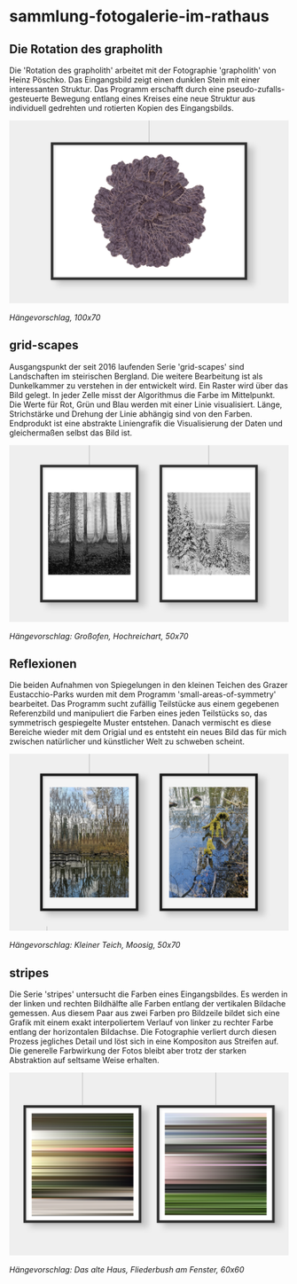 # sammlung-fotogalerie-im-rathaus

## Die Rotation des grapholith

Die 'Rotation des grapholith' arbeitet mit der Fotographie 'grapholith' von Heinz Pöschko. Das Eingangsbild zeigt einen dunklen Stein mit einer interessanten Struktur. Das Programm erschafft durch eine pseudo-zufalls-gesteuerte Bewegung entlang eines Kreises eine neue Struktur aus individuell gedrehten und rotierten Kopien des Eingangsbilds.

![grapholith](mockups/grapholith.png)

*Hängevorschlag, 100x70*


## grid-scapes

Ausgangspunkt der seit 2016 laufenden Serie 'grid-scapes' sind Landschaften im steirischen Bergland. Die weitere Bearbeitung ist als Dunkelkammer zu verstehen in der entwickelt wird. Ein Raster wird über das Bild gelegt. In jeder Zelle misst der Algorithmus die Farbe im Mittelpunkt. Die Werte für Rot, Grün und Blau werden mit einer Linie visualisiert. Länge, Strichstärke und Drehung der Linie abhängig sind von den Farben. Endprodukt ist eine abstrakte Liniengrafik die Visualisierung der Daten und gleichermaßen selbst das Bild ist.

![grid-scapes](mockups/grid-scapes.png)

*Hängevorschlag: Großofen, Hochreichart, 50x70*


## Reflexionen

Die beiden Aufnahmen von Spiegelungen in den kleinen Teichen des Grazer Eustacchio-Parks wurden mit dem Programm 'small-areas-of-symmetry' bearbeitet. Das Programm sucht zufällig Teilstücke aus einem gegebenen Referenzbild und manipuliert die Farben eines jeden Teilstücks so, das symmetrisch gespiegelte Muster entstehen. Danach vermischt es diese Bereiche wieder mit dem Origial und es entsteht ein neues Bild das für mich zwischen natürlicher und künstlicher Welt zu schweben scheint.

![reflections](mockups/reflections-eisteich.png)

*Hängevorschlag: Kleiner Teich, Moosig, 50x70*


## stripes

Die Serie 'stripes' untersucht die Farben eines Eingangsbildes. Es werden in der linken und rechten Bildhälfte alle Farben entlang der vertikalen Bildache gemessen. Aus diesem Paar aus zwei Farben pro Bildzeile bildet sich eine Grafik mit einem exakt interpoliertem Verlauf von linker zu rechter Farbe entlang der horizontalen Bildachse. Die Fotographie verliert durch diesen Prozess jegliches Detail und löst sich in eine Kompositon aus Streifen auf. Die generelle Farbwirkung der Fotos bleibt aber trotz der starken Abstraktion auf seltsame Weise erhalten.

![stripes](mockups/stripes.png)

*Hängevorschlag: Das alte Haus, Fliederbush am Fenster, 60x60*
